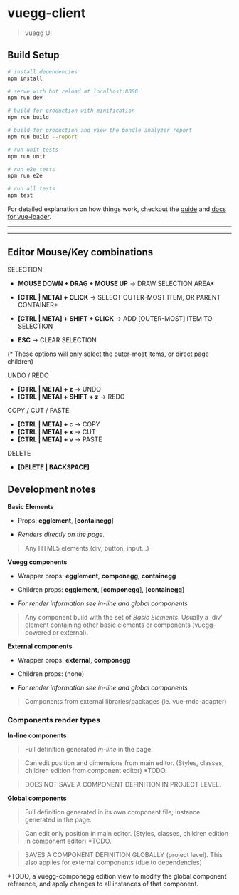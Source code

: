# vuegg-client

> vuegg UI

## Build Setup

``` bash
# install dependencies
npm install

# serve with hot reload at localhost:8080
npm run dev

# build for production with minification
npm run build

# build for production and view the bundle analyzer report
npm run build --report

# run unit tests
npm run unit

# run e2e tests
npm run e2e

# run all tests
npm test
```

For detailed explanation on how things work, checkout the [guide](http://vuejs-templates.github.io/webpack/) and [docs for vue-loader](http://vuejs.github.io/vue-loader).

---

---

## Editor Mouse/Key combinations

SELECTION
* **MOUSE DOWN + DRAG + MOUSE UP** -> DRAW SELECTION AREA*
* **[CTRL | META] + CLICK** -> SELECT OUTER-MOST ITEM, OR PARENT CONTAINER*
* **[CTRL | META] + SHIFT + CLICK** -> ADD [OUTER-MOST] ITEM TO SELECTION

* **ESC** -> CLEAR SELECTION

(* These options will only select the outer-most items, or direct page children)

UNDO / REDO
* **[CTRL | META] + z** -> UNDO
* **[CTRL | META] + SHIFT + z** -> REDO

COPY / CUT / PASTE
* **[CTRL | META] + c** -> COPY
* **[CTRL | META] + x** -> CUT
* **[CTRL | META] + v** -> PASTE

DELETE
* **[DELETE | BACKSPACE]**


## Development notes

**Basic Elements**
* Props: **egglement**, [**containegg**]

* *Renders directly on the page.*

> Any HTML5 elements (div, button, input...)

**Vuegg components**
* Wrapper props: **egglement**, **componegg**, **containegg**

* Children props: **egglement**, [**componegg**], [**containegg**]

* *For render information see in-line and global components*

> Any component build with the set of *Basic Elements*. Usually a 'div' element containing other basic elements or components (vuegg-powered or external).

**External components**
* Wrapper props: **external**, **componegg**

* Children props: (none)

* *For render information see in-line and global components*

> Components from external libraries/packages (ie. vue-mdc-adapter)


### Components render types

**In-line components**
> Full definition generated *in-line* in the page.

> Can edit position and dimensions from main editor.
(Styles, classes, children edition from component editor) *TODO.

> DOES NOT SAVE A COMPONENT DEFINITION IN PROJECT LEVEL.


**Global components**
> Full definition generated in its own component file; instance generated in the page.

> Can edit only position in main editor. (Styles, classes, children edition in component editor) *TODO.

> SAVES A COMPONENT DEFINITION GLOBALLY (project level). This also applies for external components (due to dependencies)



*TODO, a vuegg-componegg edition view to modify the global component reference, and apply changes to all instances of that component.
